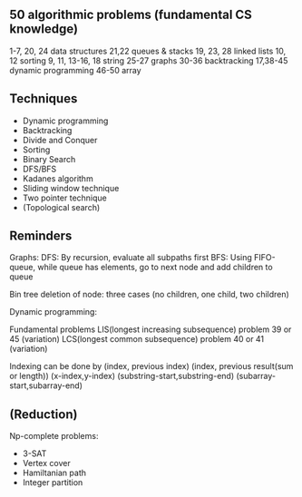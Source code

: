 50 algorithmic problems (fundamental CS knowledge)
--------------------------------------------------

1-7, 20, 24 data structures
21,22 queues & stacks
19, 23, 28 linked lists
10, 12 sorting
9, 11, 13-16, 18 string
25-27 graphs
30-36 backtracking
17,38-45 dynamic programming
46-50 array

Techniques
---------

- Dynamic programming
- Backtracking
- Divide and Conquer
- Sorting
- Binary Search
- DFS/BFS
- Kadanes algorithm
- Sliding window technique
- Two pointer technique
- (Topological search)

Reminders
----------

Graphs:
DFS: By recursion, evaluate all subpaths first
BFS: Using FIFO-queue, while queue has elements, go to next node and add children to queue

Bin tree deletion of node:
three cases (no children, one child, two children)

Dynamic programming:

Fundamental problems
LIS(longest increasing subsequence) problem 39 or 45 (variation)
LCS(longest common subsequence) problem 40 or 41 (variation)

Indexing can be done by 
(index, previous index)
(index, previous result(sum or length))
(x-index,y-index)
(substring-start,substring-end)
(subarray-start,subarray-end)

(Reduction)
---------

Np-complete problems:
- 3-SAT
- Vertex cover
- Hamiltanian path
- Integer partition
